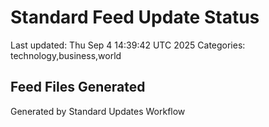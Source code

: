 # Standard Feed Update Status
Last updated: Thu Sep  4 14:39:42 UTC 2025
Categories: technology,business,world

## Feed Files Generated

Generated by Standard Updates Workflow
